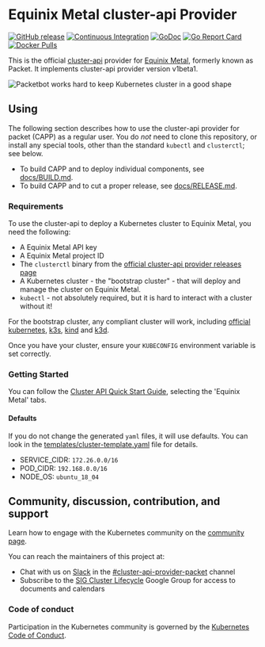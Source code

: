 # Equinix Metal cluster-api Provider

[![GitHub release](https://img.shields.io/github/release/kubernetes-sigs/cluster-api-provider-packet/all.svg?style=flat-square)](https://github.com/kubernetes-sigs/cluster-api-provider-packet/releases)
[![Continuous Integration](https://github.com/kubernetes-sigs/cluster-api-provider-packet/actions/workflows/ci.yaml/badge.svg)](https://github.com/kubernetes-sigs/cluster-api-provider-packet/actions/workflows/ci.yaml)
[![GoDoc](https://godoc.org/sigs.k8s.io/cluster-api-provider-packet?status.svg)](https://pkg.go.dev/sigs.k8s.io/cluster-api-provider-packet?tab=overview)
[![Go Report Card](https://goreportcard.com/badge/sigs.k8s.io/cluster-api-provider-packet)](https://goreportcard.com/report/sigs.k8s.io/cluster-api-provider-packet)
[![Docker Pulls](https://img.shields.io/docker/pulls/packethost/cluster-api-provider-packet.svg)](https://hub.docker.com/r/packethost/cluster-api-provider-packet/)

This is the official [cluster-api](https://github.com/kubernetes-sigs/cluster-api) provider for [Equinix Metal](https://metal.equinix.com/), formerly known as Packet. It implements cluster-api provider version v1beta1.

![Packetbot works hard to keep Kubernetes cluster in a good shape](./docs/banner.png)

## Using

The following section describes how to use the cluster-api provider for packet (CAPP) as a regular user.
You do _not_ need to clone this repository, or install any special tools, other than the standard
`kubectl` and `clusterctl`; see below.

* To build CAPP and to deploy individual components, see [docs/BUILD.md](./docs/BUILD.md).
* To build CAPP and to cut a proper release, see [docs/RELEASE.md](./docs/RELEASE.md).

### Requirements

To use the cluster-api to deploy a Kubernetes cluster to Equinix Metal, you need the following:

* A Equinix Metal API key
* A Equinix Metal project ID
* The `clusterctl` binary from the [official cluster-api provider releases page](https://github.com/kubernetes-sigs/cluster-api/releases)
* A Kubernetes cluster - the "bootstrap cluster" - that will deploy and manage the cluster on Equinix Metal.
* `kubectl` - not absolutely required, but it is hard to interact with a cluster without it!

For the bootstrap cluster, any compliant cluster will work, including
[official kubernetes](https://kubernetes.io), [k3s](https://k3s.io), [kind](https://github.com/kubernetes-sigs/kind)
and [k3d](https://github.com/rancher/k3d).

Once you have your cluster, ensure your `KUBECONFIG` environment variable is set correctly.

### Getting Started

You can follow the [Cluster API Quick Start Guide](https://cluster-api.sigs.k8s.io/user/quick-start.html), selecting the 'Equinix Metal' tabs.

#### Defaults

If you do not change the generated `yaml` files, it will use defaults. You can look in the [templates/cluster-template.yaml](./templates/cluster-template.yaml) file for details.

* SERVICE_CIDR: `172.26.0.0/16`
* POD_CIDR: `192.168.0.0/16`
* NODE_OS: `ubuntu_18_04`

## Community, discussion, contribution, and support

Learn how to engage with the Kubernetes community on the [community page](http://kubernetes.io/community/).

You can reach the maintainers of this project at:

* Chat with us on [Slack](http://slack.k8s.io/) in the [#cluster-api-provider-packet][#cluster-api-provider-packet slack] channel
* Subscribe to the [SIG Cluster Lifecycle](https://groups.google.com/forum/#!forum/kubernetes-sig-cluster-lifecycle) Google Group for access to documents and calendars

### Code of conduct

Participation in the Kubernetes community is governed by the [Kubernetes Code of Conduct](code-of-conduct.md).

[owners]: https://git.k8s.io/community/contributors/guide/owners.md
[Creative Commons 4.0]: https://git.k8s.io/website/LICENSE
[#cluster-api-provider-packet slack]: https://kubernetes.slack.com/archives/C8TSNPY4T
